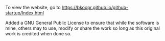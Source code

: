 To view the website, go to https://bkoopr.github.io/github-startup/Index.html

Added a GNU General Public License to ensure that while the software is mine, others may to use, modify or share the work so long as this original work is credited when done so.

